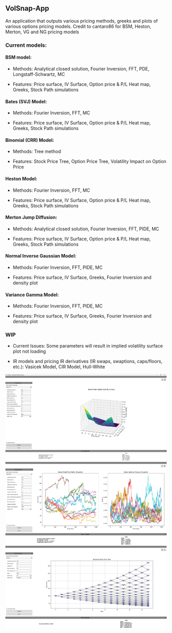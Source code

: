 ## VolSnap-App

An application that outputs various pricing methods, greeks and plots of various options pricing models.
Credit to cantaro86 for BSM, Heston, Merton, VG and NG pricing models

### Current models:

#### BSM model: 

- Methods: Analytical closed solution, Fourier Inversion, FFT, PDE, Longstaff-Schwartz, MC 

- Features: Price surface, IV Surface, Option price & P/L Heat map, Greeks, Stock Path simulations

#### Bates (SVJ) Model:

- Methods:  Fourier Inversion, FFT, MC

- Features:  Price surface, IV Surface, Option price & P/L Heat map, Greeks, Stock Path simulations

#### Binomial (CRR) Model:

- Methods: Tree method

- Features: Stock Price Tree, Option Price Tree, Volatility Impact on Option Price 

#### Heston Model:

- Methods:  Fourier Inversion, FFT, MC

- Features: Price surface, IV Surface, Option price & P/L Heat map, Greeks, Stock Path simulations


#### Merton Jump Diffusion: 

- Methods: Analytical closed solution, Fourier Inversion, FFT, PIDE, MC 

- Features: Price surface, IV Surface, Option price & P/L Heat map, Greeks, Stock Path simulations

#### Normal Inverse Gaussian Model:

- Methods: Fourier Inversion, FFT, PIDE, MC

- Features: Price surface, IV Surface, Greeks, Fourier Inversion and density plot

#### Variance Gamma Model:

- Methods: Fourier Inversion, FFT, PIDE, MC

- Features: Price surface, IV Surface, Greeks, Fourier Inversion and density plot


### WIP
- Current Issues: Some parameters will result in implied volatility surface plot not loading

- IR models and pricing IR derivatives (IR swaps, swaptions, caps/floors, etc.): Vasicek Model, CIR Model, Hull-White 

![Alt Text](https://github.com/Etrannn/VolSnap-App/blob/main/Images/IV_surface.png)
![Alt Text](https://github.com/Etrannn/VolSnap-App/blob/main/Images/paths.png)
![Alt Text](https://github.com/Etrannn/VolSnap-App/blob/main/Images/tree.png)
